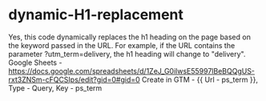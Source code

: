 # dynamic-H1-replacement
Yes, this code dynamically replaces the h1 heading on the page based on the keyword passed in the URL. For example, if the URL contains the parameter ?utm_term=delivery, the h1 heading will change to "delivery". 
Google Sheets - https://docs.google.com/spreadsheets/d/1ZeJ_G0ilwsE55997lBeBQQgUS-rxt3ZNSm-cFQCSIps/edit?gid=0#gid=0
Create in GTM - {{ Url - ps_term }}, Type - Query, Key - ps_term 
